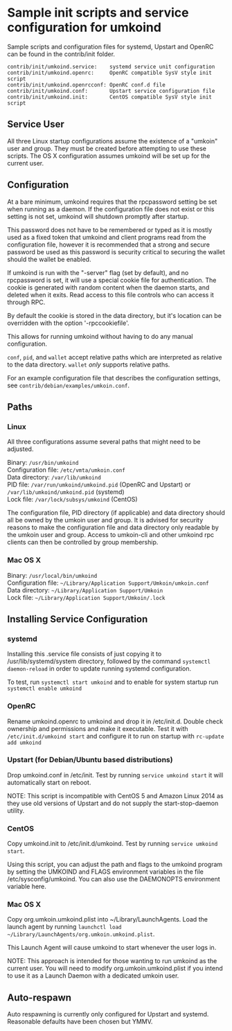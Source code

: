Sample init scripts and service configuration for umkoind
=========================================================

Sample scripts and configuration files for systemd, Upstart and OpenRC
can be found in the contrib/init folder.

    contrib/init/umkoind.service:    systemd service unit configuration
    contrib/init/umkoind.openrc:     OpenRC compatible SysV style init script
    contrib/init/umkoind.openrcconf: OpenRC conf.d file
    contrib/init/umkoind.conf:       Upstart service configuration file
    contrib/init/umkoind.init:       CentOS compatible SysV style init script

Service User
---------------------------------

All three Linux startup configurations assume the existence of a "umkoin" user
and group.  They must be created before attempting to use these scripts.
The OS X configuration assumes umkoind will be set up for the current user.

Configuration
---------------------------------

At a bare minimum, umkoind requires that the rpcpassword setting be set
when running as a daemon.  If the configuration file does not exist or this
setting is not set, umkoind will shutdown promptly after startup.

This password does not have to be remembered or typed as it is mostly used
as a fixed token that umkoind and client programs read from the configuration
file, however it is recommended that a strong and secure password be used
as this password is security critical to securing the wallet should the
wallet be enabled.

If umkoind is run with the "-server" flag (set by default), and no rpcpassword is set,
it will use a special cookie file for authentication. The cookie is generated with random
content when the daemon starts, and deleted when it exits. Read access to this file
controls who can access it through RPC.

By default the cookie is stored in the data directory, but it's location can be overridden
with the option '-rpccookiefile'.

This allows for running umkoind without having to do any manual configuration.

`conf`, `pid`, and `wallet` accept relative paths which are interpreted as
relative to the data directory. `wallet` *only* supports relative paths.

For an example configuration file that describes the configuration settings,
see `contrib/debian/examples/umkoin.conf`.

Paths
---------------------------------

### Linux

All three configurations assume several paths that might need to be adjusted.

Binary:              `/usr/bin/umkoind`  
Configuration file:  `/etc/vmta/umkoin.conf`  
Data directory:      `/var/lib/umkoind`  
PID file:            `/var/run/umkoind/umkoind.pid` (OpenRC and Upstart) or `/var/lib/umkoind/umkoind.pid` (systemd)  
Lock file:           `/var/lock/subsys/umkoind` (CentOS)  

The configuration file, PID directory (if applicable) and data directory
should all be owned by the umkoin user and group.  It is advised for security
reasons to make the configuration file and data directory only readable by the
umkoin user and group.  Access to umkoin-cli and other umkoind rpc clients
can then be controlled by group membership.

### Mac OS X

Binary:              `/usr/local/bin/umkoind`  
Configuration file:  `~/Library/Application Support/Umkoin/umkoin.conf`  
Data directory:      `~/Library/Application Support/Umkoin`  
Lock file:           `~/Library/Application Support/Umkoin/.lock`  

Installing Service Configuration
-----------------------------------

### systemd

Installing this .service file consists of just copying it to
/usr/lib/systemd/system directory, followed by the command
`systemctl daemon-reload` in order to update running systemd configuration.

To test, run `systemctl start umkoind` and to enable for system startup run
`systemctl enable umkoind`

### OpenRC

Rename umkoind.openrc to umkoind and drop it in /etc/init.d.  Double
check ownership and permissions and make it executable.  Test it with
`/etc/init.d/umkoind start` and configure it to run on startup with
`rc-update add umkoind`

### Upstart (for Debian/Ubuntu based distributions)

Drop umkoind.conf in /etc/init.  Test by running `service umkoind start`
it will automatically start on reboot.

NOTE: This script is incompatible with CentOS 5 and Amazon Linux 2014 as they
use old versions of Upstart and do not supply the start-stop-daemon utility.

### CentOS

Copy umkoind.init to /etc/init.d/umkoind. Test by running `service umkoind start`.

Using this script, you can adjust the path and flags to the umkoind program by
setting the UMKOIND and FLAGS environment variables in the file
/etc/sysconfig/umkoind. You can also use the DAEMONOPTS environment variable here.

### Mac OS X

Copy org.umkoin.umkoind.plist into ~/Library/LaunchAgents. Load the launch agent by
running `launchctl load ~/Library/LaunchAgents/org.umkoin.umkoind.plist`.

This Launch Agent will cause umkoind to start whenever the user logs in.

NOTE: This approach is intended for those wanting to run umkoind as the current user.
You will need to modify org.umkoin.umkoind.plist if you intend to use it as a
Launch Daemon with a dedicated umkoin user.

Auto-respawn
-----------------------------------

Auto respawning is currently only configured for Upstart and systemd.
Reasonable defaults have been chosen but YMMV.
